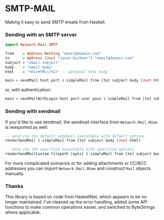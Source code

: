 SMTP-MAIL
=========

Making it easy to send SMTP emails from Haskell.

### Sending with an SMTP server

```haskell
import Network.Mail.SMTP

from    = Address Nothing "email@domain.com"
to      = Address (Just "Jason Hickner") "email@domain.com"
subject = "email subject"
body    = "email body"
html    = "<h1>HTML</h1>" -- optional html body

main = sendMail host port $ simpleMail from [to] subject body (Just html)
```

or, with authentication:

```haskell
main = sendMailWithLogin host port user pass $ simpleMail from [to] subject body (Just html)
```

### Sending with sendmail

If you'd like to use sendmail, the sendmail interface from ```Network.Mail.Mime``` 
is reexported as well:

```haskell
-- send via the default sendmail executable with default options
renderSendMail $ simpleMail from [to] subject body (Just html)

-- send via the specified executable with specified options
renderSendMailCustom filepath [opts] $ simpleMail from [to] subject body (Just html)
```

For more complicated scenarios or for adding attachments or CC/BCC
addresses you can import ```Network.Mail.Mime``` and construct ```Mail```
objects manually.


### Thanks

This library is based on code from HaskellNet, which appears to be no longer
maintained. I've cleaned up the error handling, added some API functions to
make common operations easier, and switched to ByteStrings where applicable.
